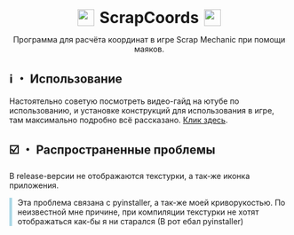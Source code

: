 <div style="display: flex; align-items: center; justify-content: center;">
  <img src="https://i.imgur.com/nnpnhZg.png" width="30">
  <h1 style="margin: 0 10px;">ScrapCoords</h1>
  <img src="https://i.imgur.com/nnpnhZg.png" width="30">
</div>

<p align="center">
Программа для расчёта координат в игре Scrap Mechanic при помощи маяков.
</p>

## ℹ️ ・ Использование

Настоятельно советую посмотреть видео-гайд на ютубе по использованию, и установке конструкций для использования в игре, там максимально подробно всё рассказано. [Клик здесь](https://example.com).

## ☑️ ・ Распространенные проблемы

В release-версии не отображаются текстурки, а так-же иконка приложения.

<div style="border-left: 5px solid #ADD8E6; padding-left: 10px;">
Эта проблема связана с pyinstaller, а так-же моей криворукостью. По неизвестной мне причине, при компиляции текстурки не хотят отображаться как-бы я ни старался (В рот ебал pyinstaller)
</div>
